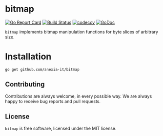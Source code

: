 # bitmap

[![Go Report Card](https://goreportcard.com/badge/anexia-it/bitmap)](https://goreportcard.com/report/anexia-it/bitmap)
[![Build Status](https://travis-ci.org/anexia-it/bitmap.svg?branch=master)](https://travis-ci.org/anexia-it/bitmap)
[![codecov](https://codecov.io/gh/anexia-it/bitmap/branch/master/graph/badge.svg)](https://codecov.io/gh/anexia-it/bitmap)
[![GoDoc](https://godoc.org/github.com/anexia-it/bitmap?status.svg)](https://godoc.org/github.com/anexia-it/bitmap)


`bitmap` implements bitmap manipulation functions for byte slices of arbitrary size.

# Installation

```
go get github.com/anexia-it/bitmap
```

## Contributing

Contributions are always welcome, in every possible way.
We are always happy to receive bug reports and pull requests.

## License

`bitmap` is free software, licensed under the MIT license.


